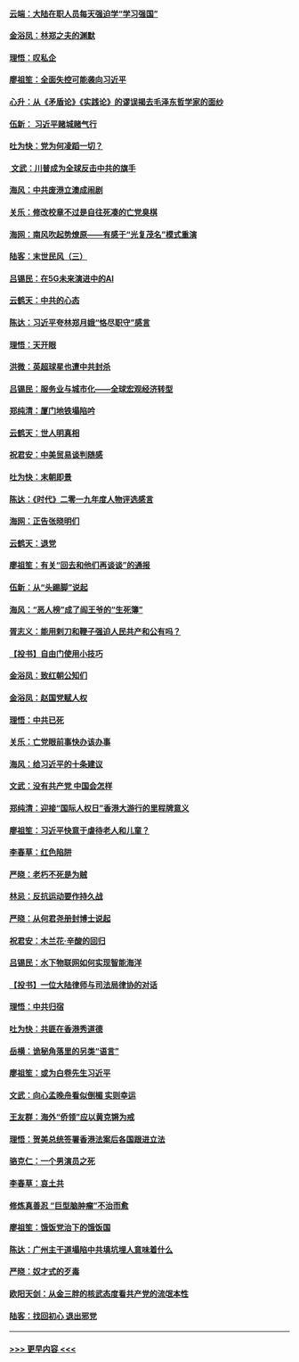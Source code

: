 #### [云端：大陆在职人员每天强迫学“学习强国”](../pages/nsc993/n11738735.md?t=12222233) 
#### [金浴凤：林郑之夫的渊默](../pages/nsc993/n11737735.md?t=12222233) 
#### [理悟：叹私企](../pages/nsc993/n11737715.md?t=12222233) 
#### [廖祖笙：全面失控可能袭向习近平](../pages/nsc993/n11737704.md?t=12222233) 
#### [心升：从《矛盾论》《实践论》的谬误揭去毛泽东哲学家的面纱](../pages/nsc993/n11736962.md?t=12222233) 
#### [伍新： 习近平赌城赌气行](../pages/nsc993/n11736929.md?t=12222233) 
#### [吐为快：党为何凌蹈一切？](../pages/nsc993/n11736915.md?t=12222233) 
#### [ 文武：川普成为全球反击中共的旗手](../pages/nsc993/n11736882.md?t=12222233) 
#### [海风：中共废港立澳成闹剧](../pages/nsc993/n11735857.md?t=12222233) 
#### [关乐：修改校章不过是自往死凑的亡党臭棋](../pages/nsc993/n11735097.md?t=12222233) 
#### [海网：南风吹起势燎原——有感于“光复茂名”模式重演](../pages/nsc993/n11732308.md?t=12222233) 
#### [陆客：末世民风（三）](../pages/nsc993/n11732211.md?t=12222233) 
#### [吕锡民：在5G未来演进中的AI](../pages/nsc993/n11730010.md?t=12222233) 
#### [云鹤天：中共的心态](../pages/nsc993/n11729906.md?t=12222233) 
#### [陈达：习近平夸林郑月娥“恪尽职守”感言](../pages/nsc993/n11729881.md?t=12222233) 
#### [理悟：天开眼](../pages/nsc993/n11729699.md?t=12222233) 
#### [洪微：英超球星也遭中共封杀](../pages/nsc993/n11727243.md?t=12222233) 
#### [吕锡民：服务业与城市化——全球宏观经济转型](../pages/nsc993/n11725845.md?t=12222233) 
#### [郑纯清：厦门地铁塌陷吟](../pages/nsc993/n11725813.md?t=12222233) 
#### [云鹤天：世人明真相](../pages/nsc993/n11725621.md?t=12222233) 
#### [祝君安：中美贸易谈判随感](../pages/nsc993/n11725609.md?t=12222233) 
#### [吐为快：末朝即景](../pages/nsc993/n11723365.md?t=12222233) 
#### [陈达：《时代》二零一九年度人物评选感言](../pages/nsc993/n11723337.md?t=12222233) 
#### [海网：正告张晓明们](../pages/nsc993/n11723228.md?t=12222233) 
#### [云鹤天：退党](../pages/nsc993/n11723056.md?t=12222233) 
#### [廖祖笙：有关“回去和他们再谈谈”的通报](../pages/nsc993/n11722442.md?t=12222233) 
#### [伍新：从“头踢脚”说起](../pages/nsc993/n11722429.md?t=12222233) 
#### [海风：“恶人榜”成了阎王爷的“生死簿”](../pages/nsc993/n11722272.md?t=12222233) 
#### [胥志义：能用剌刀和鞭子强迫人民共产和公有吗？](../pages/nsc993/n11720569.md?t=12222233) 
#### [【投书】自由门使用小技巧](../pages/nsc993/n11720180.md?t=12222233) 
#### [金浴凤：致红朝公知们](../pages/nsc993/n11720563.md?t=12222233) 
#### [金浴凤：赵国党赋人权](../pages/nsc993/n11720533.md?t=12222233) 
#### [理悟：中共已死](../pages/nsc993/n11720233.md?t=12222233) 
#### [关乐：亡党眼前事快办该办事](../pages/nsc993/n11719160.md?t=12222233) 
#### [海风：给习近平的十条建议](../pages/nsc993/n11717616.md?t=12222233) 
#### [文武：没有共产党 中国会怎样](../pages/nsc993/n11717584.md?t=12222233) 
#### [郑纯清：迎接“国际人权日”香港大游行的里程牌意义](../pages/nsc993/n11717417.md?t=12222233) 
#### [廖祖笙：习近平快意于虐待老人和儿童？](../pages/nsc993/n11715313.md?t=12222233) 
#### [李春草：红色陷阱](../pages/nsc993/n11715029.md?t=12222233) 
#### [严晓：老朽不死是为贼](../pages/nsc993/n11712910.md?t=12222233) 
#### [林忌：反抗运动要作持久战](../pages/nsc993/n11712623.md?t=12222233) 
#### [严晓：从何君尧册封博士说起](../pages/nsc993/n11712465.md?t=12222233) 
#### [祝君安：木兰花·辛酸的回归](../pages/nsc993/n11712381.md?t=12222233) 
#### [吕锡民：水下物联网如何实现智能海洋](../pages/nsc993/n11711158.md?t=12222233) 
#### [【投书】一位大陆律师与司法局律协的对话](../pages/nsc993/n11709675.md?t=12222233) 
#### [理悟：中共归宿](../pages/nsc993/n11710059.md?t=12222233) 
#### [吐为快：共匪在香港秀道德](../pages/nsc993/n11709979.md?t=12222233) 
#### [岳横：诡秘角落里的另类“语言”](../pages/nsc993/n11709792.md?t=12222233) 
#### [廖祖笙：或为白卷先生习近平](../pages/nsc993/n11708330.md?t=12222233) 
#### [文武：向心孟晚舟看似倒楣 实则幸运](../pages/nsc993/n11708236.md?t=12222233) 
#### [王友群：海外“侨领”应以黄克锵为戒](../pages/nsc993/n11706176.md?t=12222233) 
#### [理悟：贺美总统签署香港法案后各国跟进立法](../pages/nsc993/n11706853.md?t=12222233) 
#### [骆克仁：一个男演员之死](../pages/nsc993/n11706677.md?t=12222233) 
#### [李春草：哀土共](../pages/nsc993/n11706255.md?t=12222233) 
#### [修炼真善忍 “巨型脑肿瘤”不治而愈](../pages/nsc993/n11705340.md?t=12222233) 
#### [廖祖笙：饿饭党治下的饿饭国](../pages/nsc993/n11705085.md?t=12222233) 
#### [陈达：广州主干道塌陷中共填坑埋人意味着什么](../pages/nsc993/n11705046.md?t=12222233) 
#### [严晓：奴才式的歹毒](../pages/nsc993/n11704826.md?t=12222233) 
#### [欧阳天剑：从金三胖的核武态度看共产党的流氓本性](../pages/nsc993/n11702238.md?t=12222233) 
#### [陆客：找回初心 退出邪党](../pages/nsc993/n11702213.md?t=12222233) 

----
#### [ >>> 更早内容 <<< ](../indexes/nsc993-earlier.md)
